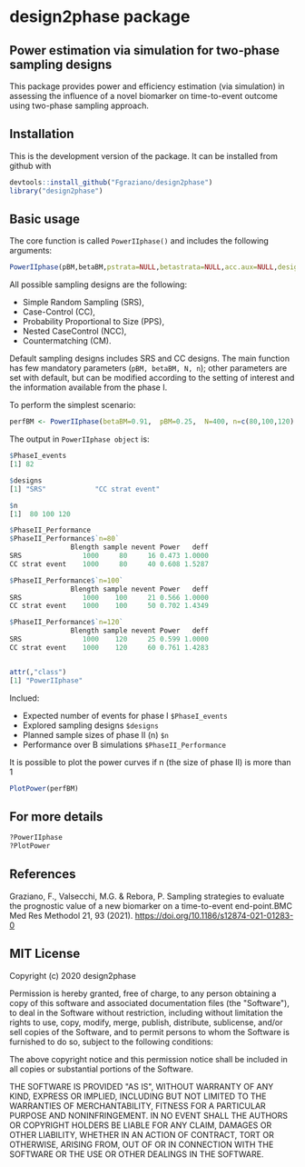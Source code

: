 # design2phase package

## Power estimation via simulation for two-phase sampling designs
 
This package provides power and efficiency estimation (via simulation) in assessing the influence of a novel biomarker on time-to-event outcome using two-phase sampling approach.

## Installation

This is the development version of the package. It can be installed from github with

```r
devtools::install_github("Fgraziano/design2phase")
library("design2phase")
```

## Basic usage

The core function is called ```PowerIIphase()``` and includes the following arguments:
```r
PowerIIphase(pBM,betaBM,pstrata=NULL,betastrata=NULL,acc.aux=NULL,design2p=NULL,N,n,cens=0.1, tau=2,lambda=0.1,k=0.9,B=1000,seed=NULL)
```

All possible sampling designs are the following: 

- Simple Random Sampling (SRS), 
- Case-Control (CC), 
- Probability Proportional to Size (PPS), 
- Nested CaseControl (NCC),
- Countermatching (CM).

Default sampling designs includes SRS and CC designs. 
The main function has few mandatory parameters (```pBM, betaBM, N, n```); other parameters are set with default, but can be modified according to the setting of interest and the information available from the phase I. 

To perform the simplest scenario:

```r
perfBM <- PowerIIphase(betaBM=0.91,  pBM=0.25,  N=400, n=c(80,100,120) , seed=467)
```

The output in ```PowerIIphase object``` is:

```r
$PhaseI_events
[1] 82

$designs
[1] "SRS"            "CC strat event"

$n
[1]  80 100 120

$PhaseII_Performance
$PhaseII_Performance$`n=80`
               Blength sample nevent Power   deff
SRS               1000     80     16 0.473 1.0000
CC strat event    1000     80     40 0.608 1.5287

$PhaseII_Performance$`n=100`
               Blength sample nevent Power   deff
SRS               1000    100     21 0.566 1.0000
CC strat event    1000    100     50 0.702 1.4349

$PhaseII_Performance$`n=120`
               Blength sample nevent Power   deff
SRS               1000    120     25 0.599 1.0000
CC strat event    1000    120     60 0.761 1.4283


attr(,"class")
[1] "PowerIIphase"
```
Inclued:

- Expected number of events for phase I ```$PhaseI_events```
- Explored sampling designs ```$designs```
- Planned sample sizes of phase II (n) ```$n```
- Performance over B simulations ```$PhaseII_Performance```

It is possible to plot the power curves if n (the size of phase II) is more than 1 

```r
PlotPower(perfBM)
```
## For more details

```r
?PowerIIphase
?PlotPower
```

## References

Graziano, F., Valsecchi, M.G. & Rebora, P. Sampling strategies to evaluate the prognostic value of a new biomarker on a time-to-event end-point.BMC Med Res Methodol 21, 93 (2021). https://doi.org/10.1186/s12874-021-01283-0

## MIT License

Copyright (c) 2020 design2phase

Permission is hereby granted, free of charge, to any person obtaining a copy
of this software and associated documentation files (the "Software"), to deal
in the Software without restriction, including without limitation the rights
to use, copy, modify, merge, publish, distribute, sublicense, and/or sell
copies of the Software, and to permit persons to whom the Software is
furnished to do so, subject to the following conditions:

The above copyright notice and this permission notice shall be included in all
copies or substantial portions of the Software.

THE SOFTWARE IS PROVIDED "AS IS", WITHOUT WARRANTY OF ANY KIND, EXPRESS OR
IMPLIED, INCLUDING BUT NOT LIMITED TO THE WARRANTIES OF MERCHANTABILITY,
FITNESS FOR A PARTICULAR PURPOSE AND NONINFRINGEMENT. IN NO EVENT SHALL THE
AUTHORS OR COPYRIGHT HOLDERS BE LIABLE FOR ANY CLAIM, DAMAGES OR OTHER
LIABILITY, WHETHER IN AN ACTION OF CONTRACT, TORT OR OTHERWISE, ARISING FROM,
OUT OF OR IN CONNECTION WITH THE SOFTWARE OR THE USE OR OTHER DEALINGS IN THE
SOFTWARE.
